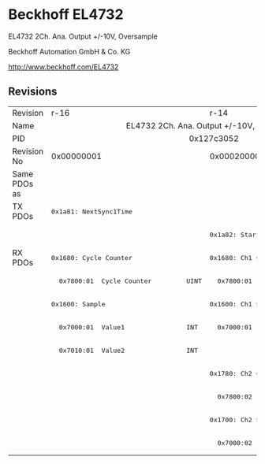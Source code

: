 # Beckhoff EL4732

EL4732 2Ch. Ana. Output +/-10V, Oversample

Beckhoff Automation GmbH & Co. KG

http://www.beckhoff.com/EL4732

## Revisions
<table>
<tr >
<td>Revision</td>
<td><div class="foo">r-16</div></td>
<td><div class="foo">r-14</div></td>
<td><div class="foo">r-13</div></td>
<td><div class="foo">r-12</div></td>
</tr>
<tr >
<td>Name</td>
<td colspan=4 align="center"><div class="foo">EL4732 2Ch. Ana. Output +/-10V, Oversample</div></td>
</tr>
<tr >
<td>PID</td>
<td colspan=4 align="center"><div class="foo">0x127c3052</div></td>
</tr>
<tr >
<td>Revision No</td>
<td><div class="foo">0x00000001</div></td>
<td><div class="foo">0x00020000</div></td>
<td><div class="foo">0x00030000</div></td>
<td><div class="foo">0x00040000</div></td>
</tr>
<tr >
<td>Same PDOs as</td>
<td><div class="foo"></div></td>
<td colspan=3 align="center"><div class="foo"><a href="EL4712">EL4712 r-15</a><br/><a href="EL4712">EL4712 r-16</a></div></td>
</tr>
<tr class="txpdo pdosection">
<td rowspan=2 valign=top>TX PDOs</td>
<td><pre>0x1a81: NextSync1Time</pre></td>
<td colspan=4 align="left"></td>
</tr>
<tr class="txpdo pdosection">
<td></td>
<td colspan=3 align="left"><pre>0x1a82: StartTimeNextOutput</pre></td>
</tr>
<tr class="rxpdo pdosection">
<td rowspan=9 valign=top>RX PDOs</td>
<td><pre>0x1680: Cycle Counter</pre></td>
<td colspan=3 align="left"><pre>0x1680: Ch1 CycleCount</pre></td>
<td></td>
</tr>
<tr class="rxpdo">
<td><pre>  0x7800:01  Cycle Counter         UINT</pre></td>
<td colspan=3 align="left"><pre>  0x7800:01  Ch1 CycleCount        UINT</pre></td>
</tr>
<tr class="rxpdo pdosection">
<td><pre>0x1600: Sample</pre></td>
<td colspan=3 align="left"><pre>0x1600: Ch1 Sample</pre></td>
</tr>
<tr class="rxpdo">
<td><pre>  0x7000:01  Value1                INT</pre></td>
<td colspan=3 align="left"><pre>  0x7000:01  Ch1 Value             INT</pre></td>
</tr>
<tr class="rxpdo">
<td><pre>  0x7010:01  Value2                INT</pre></td>
<td colspan=3 align="left"></td>
</tr>
<tr class="rxpdo pdosection">
<td></td>
<td colspan=3 align="left"><pre>0x1780: Ch2 CycleCount</pre></td>
</tr>
<tr class="rxpdo">
<td></td>
<td colspan=3 align="left"><pre>  0x7800:02  Ch2 CycleCount        UINT</pre></td>
</tr>
<tr class="rxpdo pdosection">
<td></td>
<td colspan=3 align="left"><pre>0x1700: Ch2 Sample</pre></td>
</tr>
<tr class="rxpdo">
<td></td>
<td colspan=3 align="left"><pre>  0x7000:02  Ch2 Value             INT</pre></td>
</tr>
</table>
